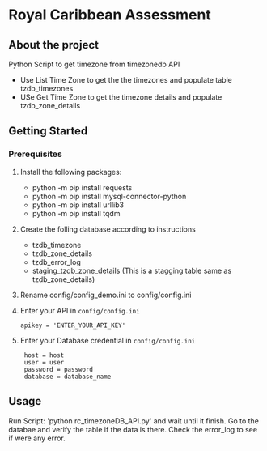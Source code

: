 
# Royal Caribbean Assessment

## About the project

Python Script to get timezone from timezonedb API

* Use List Time Zone to get the the timezones and populate table tzdb_timezones
* USe Get Time Zone to get the timezone details and populate tzdb_zone_details



<!-- GETTING STARTED -->
## Getting Started

### Prerequisites

1. Install the following packages:
    * python -m pip install requests
    * python -m pip install mysql-connector-python
    * python -m pip install urllib3
    * python -m pip install tqdm

2. Create the folling database according to instructions
    * tzdb_timezone
    * tzdb_zone_details
    * tzdb_error_log
    * staging_tzdb_zone_details (This is a stagging table same as tzdb_zone_details)

3. Rename config/config_demo.ini to config/config.ini

4. Enter your API in `config/config.ini`
   ```config
   apikey = 'ENTER_YOUR_API_KEY'
   ``` 

5. Enter your Database credential in `config/config.ini`
   ```config
    host = host
    user = user
    password = password
    database = database_name 
   ``` 



<!-- USAGE EXAMPLES -->
## Usage
Run Script: 'python rc_timezoneDB_API.py' and wait until it finish.
Go to the databae and verify the table if the data is there.
Check the error_log to see if were any error.

